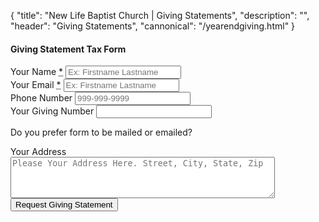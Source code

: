 {
	"title": "New Life Baptist Church | Giving Statements",
	"description": "",
	"header": "Giving Statements",
	"cannonical": "/yearendgiving.html"
}
<section class="interior-section">
	<div class="container">
		<div class="row">
			<div class="col-xs-12 col-sm-8 col-sm-offset-2 col-md-6 col-md-offset-3">
				<h4>Giving Statement Tax Form</h4>
				<form name="giving-statements" method="POST" action="/thankyou.html" netlify>
					<div class="site-input">
						<label for="giving-number">Your Name <abbr title="required">*</abbr></label>
						<input id="giving-number" type="text" name="name" placeholder="Ex: Firstname Lastname" required>
					</div>
					<div class="site-input">
						<label for="email">Your Email <abbr title="required">*</abbr></label>
						<input id="email" type="email" name="email" placeholder="Ex: Firstname Lastname" required>
					</div>	
					<div class="site-input">
						<label for="phone">Phone Number</label>
						<input id="phone" type="tel" name="phone" pattern="[0-9]{3}-[0-9]{2}-[0-9]{3}" placeholder="999-999-9999">
					</div>
                    <div class="site-input">
						<label for="giving-number">Your Giving Number</label>
						<input id="giving-number" type="text" name="giving-number" placeholder="">
					</div>
                    <p>Do you prefer form to be mailed or emailed?</p>
					<div class="site-input">
						<label for="address">Your Address</label>
						<textarea id="address" rows="4" cols="50" name="address" placeholder="Please Your Address Here. Street, City, State, Zip"></textarea>
					</div>
					<div data-netlify-recaptcha></div>
					<button type="submit" class="button blue float-right" style="margin-bottom: 30px;">
                        Request Giving Statement
                    </button>
				</form>
			</div>
		</div>
	</div>
</section>
